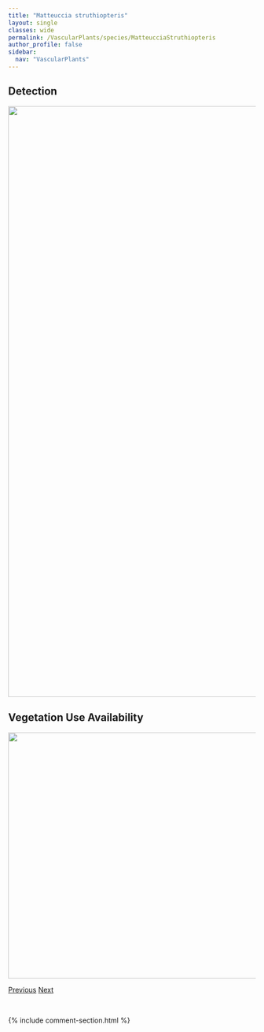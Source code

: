 ```yaml
---
title: "Matteuccia struthiopteris"
layout: single
classes: wide
permalink: /VascularPlants/species/MatteucciaStruthiopteris
author_profile: false
sidebar:
  nav: "VascularPlants"
---
```


<h2>Detection</h2>

<a href="https://drive.google.com/uc?export=view&id=1MlVy-0fu-oNHgbfaKo8B9geaQJUT-Aqe">
<img src="https://drive.google.com/uc?export=view&id=1MlVy-0fu-oNHgbfaKo8B9geaQJUT-Aqe" height = "1200" width = "800">
</a>


<h2>Vegetation Use Availability</h2>

<a href="https://drive.google.com/uc?export=view&id=1URTs01eaYahr7F9M6RbCPTTqTV9bVbXn">
<img src="https://drive.google.com/uc?export=view&id=1URTs01eaYahr7F9M6RbCPTTqTV9bVbXn" height = "500" width = "1000">
</a>


<a href="/DevelopmentWebsite/VascularPlants/species/MatricariaDiscoidea" class="pagination--pager" title="Pineappleweed">Previous</a> <a href="/DevelopmentWebsite/VascularPlants/species/Medicago" class="pagination--pager" title="Medicago">Next</a>

<p>&nbsp;</p>

{% include comment-section.html %}
